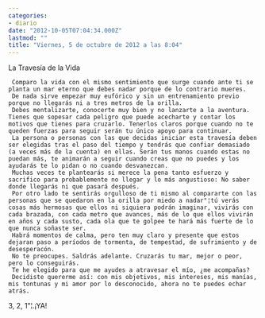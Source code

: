 ```yaml
---
categories:
- diario
date: "2012-10-05T07:04:34.000Z"
lastmod: ""
title: "Viernes, 5 de octubre de 2012 a las 8:04"
---
```


La Travesí­a de la Vida


     Comparo la vida con el mismo sentimiento que surge cuando ante ti se planta un mar eterno que debes nadar porque de lo contrario mueres.
     De nada sirve empezar muy eufórico y sin un entrenamiento previo porque no llegarás ni a tres metros de la orilla.
     Debes mentalizarte, conocerte muy bien y no lanzarte a la aventura. Tienes que sopesar cada peligro que puede acecharte y contar los motivos que tienes para cruzarlo. Tenerlos claros porque cuando no te queden fuerzas para seguir serán tu único apoyo para continuar.
     La persona o personas con las que decidas iniciar esta travesí­a deben ser elegidas tras el paso del tiempo y tendrás que confiar demasiado (a veces más de la cuenta) en ellas. Serán tus manos cuando estas no puedan más, te animarán a seguir cuando creas que no puedes y los ayudarás te lo pidan o no cuando desvanezcan.
     Muchas veces te plantearás si merece la pena tanto esfuerzo y sacrifico para probablemente no llegar y lo más angustioso: No saber donde llegarás ni que pasará después.
     Por otro lado te sentirás orgulloso de ti mismo al compararte con las personas que se quedaron en la orilla por miedo a nadar"¦tú verás cosas más hermosas que ellos ni siquiera podrán imaginar, vivirás con cada brazada, con cada metro que avances, más de lo que ellos vivirán en años y cada susto, cada ola que te golpee te hará más fuerte de lo que nunca soñaste ser.
     Habrá momentos de calma, pero ten muy claro y presente que estos dejaran paso a perí­odos de tormenta, de tempestad, de sufrimiento y de desesperacón.
     No te preocupes. Saldrás adelante. Cruzarás tu mar, mejor o peor, pero lo conseguirás.
     Te he elegido para que me ayudes a atravesar el mí­o, ¿me acompañas?
     Decidiste quererme así­: con mis objetivos, mis intereses, mis maní­as, mis tontunas y mi amor por lo desconocido, ahora no te puedes echar atrás.

3, 2, 1"¦.¡YA!
